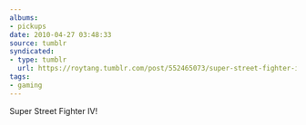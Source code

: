 ```yaml
---
albums:
- pickups
date: 2010-04-27 03:48:33
source: tumblr
syndicated:
- type: tumblr
  url: https://roytang.tumblr.com/post/552465073/super-street-fighter-iv
tags:
- gaming
---
```


<p>Super Street Fighter IV!</p>
